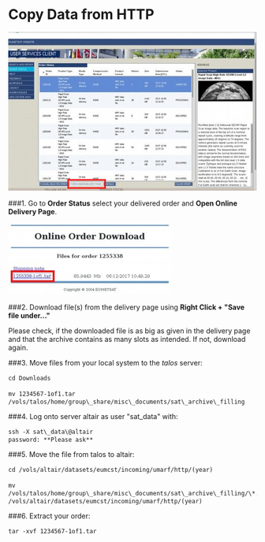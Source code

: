 # Copy Data from HTTP

![Image 1](./images/copy_data_HTTP_1.png)

###1. Go to **Order Status** select your delivered order and **Open Online Delivery Page**.

![Image 2](./images/copy_data_HTTP_2.png)

###2. Download file(s) from the delivery page using **Right Click + "Save file under\..."**

Please check, if the downloaded file is as big as given in the delivery
page and that the archive contains as many slots as intended. If not, download again.

###3. Move files from your local system to the *talos* server:

```
cd Downloads

mv 1234567-1of1.tar /vols/talos/home/group\_share/misc\_documents/sat\_archive\_filling
```

###4. Log onto server altair as user "sat\_data" with:

```
ssh -X sat\_data\@altair 
password: **Please ask**
```

###5. Move the file from talos to altair:

```
cd /vols/altair/datasets/eumcst/incoming/umarf/http/(year)

mv /vols/talos/home/group\_share/misc\_documents/sat\_archive\_filling/\*.tar /vols/altair/datasets/eumcst/incoming/umarf/http/(year)
```

###6. Extract your order:

```
tar -xvf 1234567-1of1.tar
```
